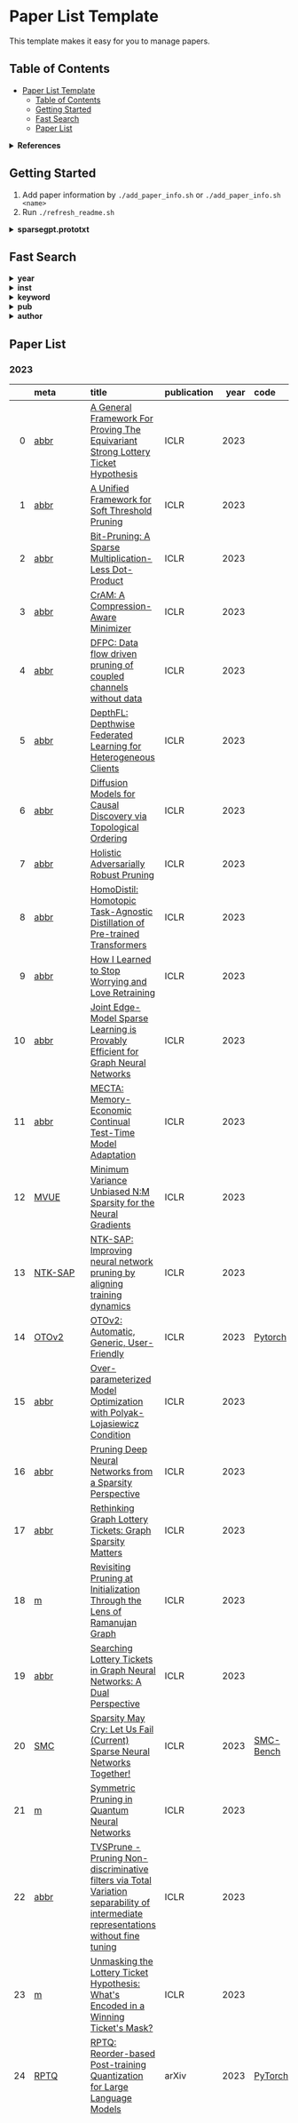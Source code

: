 # Paper List Template

This template makes it easy for you to manage papers.

## Table of Contents

- [Paper List Template](#paper-list-template)
  - [Table of Contents](#table-of-contents)
  - [Getting Started](#getting-started)
  - [Fast Search](#fast-search)
  - [Paper List](#paper-list)

<details><summary><b>References</b></summary>	
<p>

1. https://github.com/he-y/Awesome-Pruning
2. https://github.com/htqin/awesome-model-quantization
3. https://github.com/csyhhu/Awesome-Deep-Neural-Network-Compression/tree/master
4. https://github.com/AojunZhou/Efficient-Deep-Learning
5. https://github.com/chester256/Model-Compression-Papers
6. https://github.com/HuangOwen/Awesome-LLM-Compression

</p>
</details>

## Getting Started
1. Add paper information by `./add_paper_info.sh` or  `./add_paper_info.sh <name>`
2. Run `./refresh_readme.sh`

<details><summary><b>sparsegpt.prototxt</b></summary>	
<p>

```
paper {
  title: "SparseGPT: Massive Language Models Can be Accurately Pruned in one-shot."
  abbr: "SparseGPT"
  url: "https://arxiv.org/pdf/2301.00774.pdf"
  authors: "Elias Frantar"
  authors: "Dan Alistarh"
  institutions: "IST Austria"
  institutions: "Neural Magic"
}
pub {
  where: "arXiv"
  year: 2023
}
code {
  type: "Pytorch"
  url: "https://github.com/IST-DASLab/sparsegpt"
}
note {
  url: "SparseGPT.md"
}
keyword {
  words: "sparsity"
}
```

</p>
</details>




## Fast Search 
<details><summary><b>year</b></summary> 
<p>

1. [2016.md](./fast_search/year/2016.md) 
1. [2021.md](./fast_search/year/2021.md) 
1. [2023.md](./fast_search/year/2023.md) 
</p>
</details>
<details><summary><b>inst</b></summary> 
<p>

1. [Eindhoven-University-of-Technology.md](./fast_search/inst/Eindhoven-University-of-Technology.md) 
1. [Habana-Labs.md](./fast_search/inst/Habana-Labs.md) 
1. [Houmo-AI.md](./fast_search/inst/Houmo-AI.md) 
1. [IST-Austria.md](./fast_search/inst/IST-Austria.md) 
1. [Intel-Corporation.md](./fast_search/inst/Intel-Corporation.md) 
1. [Neural-Magic.md](./fast_search/inst/Neural-Magic.md) 
1. [Stanford-University.md](./fast_search/inst/Stanford-University.md) 
1. [Tencent-AI-Lab.md](./fast_search/inst/Tencent-AI-Lab.md) 
1. [University-of-Texas-at-Austin.md](./fast_search/inst/University-of-Texas-at-Austin.md) 
1. [inst1.md](./fast_search/inst/inst1.md) 
1. [inst2.md](./fast_search/inst/inst2.md) 
</p>
</details>
<details><summary><b>keyword</b></summary> 
<p>

1. [key1.md](./fast_search/keyword/key1.md) 
1. [key2.md](./fast_search/keyword/key2.md) 
1. [quantization.md](./fast_search/keyword/quantization.md) 
1. [sparse.md](./fast_search/keyword/sparse.md) 
1. [sparsity.md](./fast_search/keyword/sparsity.md) 
</p>
</details>
<details><summary><b>pub</b></summary> 
<p>

1. [ICCV-workshop.md](./fast_search/pub/ICCV-workshop.md) 
1. [ICLR.md](./fast_search/pub/ICLR.md) 
1. [arXiv.md](./fast_search/pub/arXiv.md) 
</p>
</details>
<details><summary><b>author</b></summary> 
<p>

1. [Bingzhe-Wu.md](./fast_search/author/Bingzhe-Wu.md) 
1. [Brian-Chmiel.md](./fast_search/author/Brian-Chmiel.md) 
1. [Dan-Alistarh.md](./fast_search/author/Dan-Alistarh.md) 
1. [Daniel-Soudry.md](./fast_search/author/Daniel-Soudry.md) 
1. [Elias-Frantar.md](./fast_search/author/Elias-Frantar.md) 
1. [Ivan-Lazarevich.md](./fast_search/author/Ivan-Lazarevich.md) 
1. [Name1.md](./fast_search/author/Name1.md) 
1. [Name2.md](./fast_search/author/Name2.md) 
1. [Nikita-Malinin.md](./fast_search/author/Nikita-Malinin.md) 
1. [Shiwei-Liu.md](./fast_search/author/Shiwei-Liu.md) 
1. [Song-Han.md](./fast_search/author/Song-Han.md) 
1. [Zhangyang-Wang.md](./fast_search/author/Zhangyang-Wang.md) 
1. [Zhihang-Yuan.md](./fast_search/author/Zhihang-Yuan.md) 
</p>
</details>

## Paper List


### 2023

|    | meta                                   | title                                                                                                                                                                             | publication   |   year | code                                                  | note                                   | cover                                                           |
|---:|:---------------------------------------|:----------------------------------------------------------------------------------------------------------------------------------------------------------------------------------|:--------------|-------:|:------------------------------------------------------|:---------------------------------------|:----------------------------------------------------------------|
|  0 | [abbr](./meta/BU38BOQE.prototxt)       | [A General Framework For Proving The Equivariant Strong Lottery Ticket Hypothesis](https://openreview.net/forum?id=vVJZtlZB9D)                                                    | ICLR          |   2023 |                                                       |                                        |                                                                 |
|  1 | [abbr](./meta/SP5UN1RF.prototxt)       | [A Unified Framework for Soft Threshold Pruning](https://openreview.net/forum?id=cCFqcrq0d8)                                                                                      | ICLR          |   2023 |                                                       |                                        |                                                                 |
|  2 | [abbr](./meta/Q3S45CWC.prototxt)       | [Bit-Pruning: A Sparse Multiplication-Less Dot-Product](https://openreview.net/forum?id=YUDiZcZTI8)                                                                               | ICLR          |   2023 |                                                       |                                        |                                                                 |
|  3 | [abbr](./meta/JBRI286F.prototxt)       | [CrAM: A Compression-Aware Minimizer](https://openreview.net/forum?id=_eTZBs-yedr)                                                                                                | ICLR          |   2023 |                                                       |                                        |                                                                 |
|  4 | [abbr](./meta/22C0A4RH.prototxt)       | [DFPC: Data flow driven pruning of coupled channels without data](https://openreview.net/forum?id=mhnHqRqcjYU)                                                                    | ICLR          |   2023 |                                                       |                                        |                                                                 |
|  5 | [abbr](./meta/TVCZSVZY.prototxt)       | [DepthFL: Depthwise Federated Learning for Heterogeneous Clients](https://openreview.net/forum?id=pf8RIZTMU58)                                                                    | ICLR          |   2023 |                                                       |                                        |                                                                 |
|  6 | [abbr](./meta/ZHVKFNSL.prototxt)       | [Diffusion Models for Causal Discovery via Topological Ordering](https://openreview.net/forum?id=Idusfje4-Wq)                                                                     | ICLR          |   2023 |                                                       |                                        |                                                                 |
|  7 | [abbr](./meta/9O673CMS.prototxt)       | [Holistic Adversarially Robust Pruning](https://openreview.net/forum?id=sAJDi9lD06L)                                                                                              | ICLR          |   2023 |                                                       |                                        |                                                                 |
|  8 | [abbr](./meta/Q0PKEEPI.prototxt)       | [HomoDistil: Homotopic Task-Agnostic Distillation of Pre-trained Transformers](https://openreview.net/forum?id=D7srTrGhAs)                                                        | ICLR          |   2023 |                                                       |                                        |                                                                 |
|  9 | [abbr](./meta/AZKA1WRH.prototxt)       | [How I Learned to Stop Worrying and Love Retraining](https://openreview.net/forum?id=_nF5imFKQI)                                                                                  | ICLR          |   2023 |                                                       |                                        |                                                                 |
| 10 | [abbr](./meta/RR92I0FK.prototxt)       | [Joint Edge-Model Sparse Learning is Provably Efficient for Graph Neural Networks](https://openreview.net/forum?id=4UldFtZ_CVF)                                                   | ICLR          |   2023 |                                                       |                                        |                                                                 |
| 11 | [abbr](./meta/CSUM4GXD.prototxt)       | [MECTA: Memory-Economic Continual Test-Time Model Adaptation](https://openreview.net/forum?id=N92hjSf5NNh)                                                                        | ICLR          |   2023 |                                                       |                                        |                                                                 |
| 12 | [MVUE](./meta/2U5DXO7C.prototxt)       | [Minimum Variance Unbiased N:M Sparsity for the Neural Gradients](https://openreview.net/pdf?id=vuD2xEtxZcj)                                                                      | ICLR          |   2023 |                                                       |                                        |                                                                 |
| 13 | [NTK-SAP](./meta/HYTID4WD.prototxt)    | [NTK-SAP: Improving neural network pruning by aligning training dynamics](https://openreview.net/forum?id=-5EWhW_4qWP)                                                            | ICLR          |   2023 |                                                       |                                        |                                                                 |
| 14 | [OTOv2](./meta/QBBMHBHQ.prototxt)      | [OTOv2: Automatic, Generic, User-Friendly](https://openreview.net/forum?id=7ynoX1ojPMt)                                                                                           | ICLR          |   2023 | [Pytorch](https://github.com/tianyic/only_train_once) |                                        |                                                                 |
| 15 | [abbr](./meta/1EZ5JYL3.prototxt)       | [Over-parameterized Model Optimization with Polyak-Lojasiewicz Condition](https://openreview.net/forum?id=aBIpZvMdS56)                                                            | ICLR          |   2023 |                                                       |                                        |                                                                 |
| 16 | [abbr](./meta/4IT9WPPA.prototxt)       | [Pruning Deep Neural Networks from a Sparsity Perspective](https://openreview.net/forum?id=i-DleYh34BM)                                                                           | ICLR          |   2023 |                                                       |                                        |                                                                 |
| 17 | [abbr](./meta/GEZARAUL.prototxt)       | [Rethinking Graph Lottery Tickets: Graph Sparsity Matters](https://openreview.net/forum?id=fjh7UGQgOB)                                                                            | ICLR          |   2023 |                                                       |                                        |                                                                 |
| 18 | [m](./meta/0I1IQIH6.prototxt)          | [Revisiting Pruning at Initialization Through the Lens of Ramanujan Graph](https://openreview.net/forum?id=uVcDssQff)                                                             | ICLR          |   2023 |                                                       |                                        |                                                                 |
| 19 | [abbr](./meta/DLHYYZU1.prototxt)       | [Searching Lottery Tickets in Graph Neural Networks: A Dual Perspective](https://openreview.net/forum?id=Dvs-a3aymPe)                                                             | ICLR          |   2023 |                                                       |                                        |                                                                 |
| 20 | [SMC](./meta/EHWNTP1V.prototxt)        | [Sparsity May Cry: Let Us Fail (Current) Sparse Neural Networks Together!](https://openreview.net/pdf?id=J6F3lLg4Kdp)                                                             | ICLR          |   2023 | [SMC-Bench](https://github.com/VITA-Group/SMC-Bench)  |                                        |                                                                 |
| 21 | [m](./meta/RRGOXITB.prototxt)          | [Symmetric Pruning in Quantum Neural Networks](https://openreview.net/forum?id=K96AogLDT2K)                                                                                       | ICLR          |   2023 |                                                       |                                        |                                                                 |
| 22 | [abbr](./meta/MTKTZE3N.prototxt)       | [TVSPrune - Pruning Non-discriminative filters via Total Variation separability of intermediate representations without fine tuning](https://openreview.net/forum?id=sZI1Oj9KBKy) | ICLR          |   2023 |                                                       |                                        |                                                                 |
| 23 | [m](./meta/R4X91L5N.prototxt)          | [Unmasking the Lottery Ticket Hypothesis: What's Encoded in a Winning Ticket's Mask?](https://openreview.net/forum?id=xSsW2Am-ukZ)                                                | ICLR          |   2023 |                                                       |                                        |                                                                 |
| 24 | [RPTQ](./meta/RPTQ.prototxt)           | [RPTQ: Reorder-based Post-training Quantization for Large Language Models](https://arxiv.org/pdf/2304.01089.pdf)                                                                  | arXiv         |   2023 | [PyTorch](https://github.com/hahnyuan/RPTQ4LLM)       |                                        |                                                                 |
| 25 | [SparseGPT](./meta/sparsegpt.prototxt) | [SparseGPT: Massive Language Models Can be Accurately Pruned in one-shot.](https://arxiv.org/pdf/2301.00774.pdf)                                                                  | arXiv         |   2023 | [Pytorch](https://github.com/IST-DASLab/sparsegpt)    | [note](./notes/sparsegpt/SparseGPT.md) | <img width='400' alt='image' src='./notes/sparsegpt/cover.jpg'> |
### 2021

|    | meta                                 | title                                                                                                                                                                                                                                    | publication   |   year | code   | note   | cover   |
|---:|:-------------------------------------|:-----------------------------------------------------------------------------------------------------------------------------------------------------------------------------------------------------------------------------------------|:--------------|-------:|:-------|:-------|:--------|
|  0 | [OpenVINO](./meta/OpenVINO.prototxt) | [Post-training deep neural network pruning via layer-wise calibration](https://openaccess.thecvf.com/content/ICCV2021W/LPCV/papers/Lazarevich_Post-Training_Deep_Neural_Network_Pruning_via_Layer-Wise_Calibration_ICCVW_2021_paper.pdf) | ICCV workshop |   2021 |        |        |         |
### 2016

|    | meta                                                | title                                                                                                    | publication   |   year | code   | note   | cover   |
|---:|:----------------------------------------------------|:---------------------------------------------------------------------------------------------------------|:--------------|-------:|:-------|:-------|:--------|
|  0 | [Deep Compression](./meta/deepcompression.prototxt) | Deep Compression: Compressing Deep Neural Networks with Pruning, Trained Quantization and Huffman Coding | ICLR          |   2016 |        |        |         |
